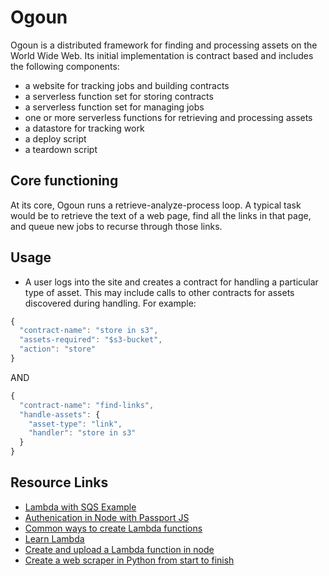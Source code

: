 # Ogoun

Ogoun is a distributed framework for finding and processing assets on the World Wide Web. Its initial implementation is contract based and includes the following components:

* a website for tracking jobs and building contracts
* a serverless function set for storing contracts
* a serverless function set for managing jobs
* one or more serverless functions for retrieving and processing assets
* a datastore for tracking work
* a deploy script
* a teardown script

## Core functioning

At its core, Ogoun runs a retrieve-analyze-process loop. A typical task would be to retrieve the text of a web page, find all the links in that page, and queue new jobs to recurse through those links.

## Usage

* A user logs into the site and creates a contract for handling a particular type of asset. This may include calls to other contracts for assets discovered during handling. For example:

```javascript
{
  "contract-name": "store in s3",
  "assets-required": "$s3-bucket",
  "action": "store"
}
```

AND

```javascript
{
  "contract-name": "find-links",
  "handle-assets": {
    "asset-type": "link",
	"handler": "store in s3"
  }
}
```

## Resource Links

* [Lambda with SQS Example](https://docs.aws.amazon.com/lambda/latest/dg/with-sqs-example.html)
* [Authenication in Node with Passport JS](https://medium.freecodecamp.org/learn-how-to-handle-authentication-with-node-using-passport-js-4a56ed18e81e)
* [Common ways to create Lambda functions](https://medium.freecodecamp.org/aws-lambda-offering-developers-ultimate-flexibility-d8939ff4220)
* [Learn Lambda](https://github.com/dwyl/learn-aws-lambda#hello-world-example-api-gateway)
* [Create and upload a Lambda function in node](http://dev.splunk.com/view/event-collector/SP-CAAAE6Z)
* [Create a web scraper in Python from start to finish](https://hackernoon.com/building-a-web-scraper-from-start-to-finish-bb6b95388184)
